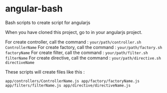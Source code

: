 angular-bash
============

Bash scripts to create script for angularjs

When you have cloned this project, go to in your angularjs project.

For create controller, call the command : `your/path/controller.sh ControllerName`
For create factory, call the command : `your/path/factory.sh factoryName`
For create filter, call the command : `your/path/filter.sh filterName`
For create directive, call the command : `your/path/directive.sh directiveName`

These scripts will create files like this :

`app/controllers/ControllerName.js
app/factory/factoryName.js
app/filters/filterName.js
app/directive/directiveName.js`
